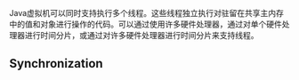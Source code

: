 Java虚拟机可以同时支持执行多个线程。这些线程独立执行对驻留在共享主内存中的值和对象进行操作的代码。可以通过使用许多硬件处理器，通过对单个硬件处理器进行时间分片，或通过对许多硬件处理器进行时间分片来支持线程。

## Synchronization

